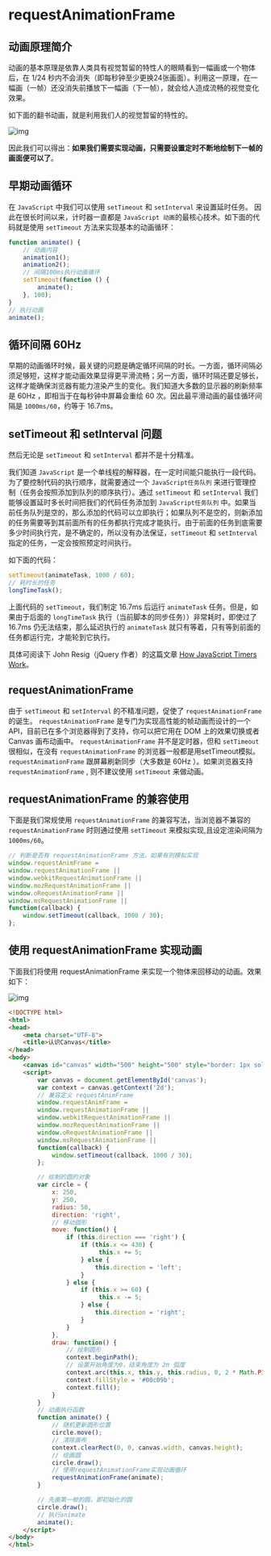 # requestAnimationFrame

## 动画原理简介

动画的基本原理是依靠人类具有视觉暂留的特性人的眼睛看到一幅画或一个物体后，在 1/24 秒内不会消失（即每秒钟至少更换24张画面）。利用这一原理，在一幅画（一帧）还没消失前播放下一幅画（下一帧），就会给人造成流畅的视觉变化效果。

如下面的翻书动画，就是利用我们人的视觉暂留的特性的。

![img](http://coding.imweb.io/img/p5/animation.gif)

因此我们可以得出：**如果我们需要实现动画，只需要设置定时不断地绘制下一帧的画面便可以了**。

## 早期动画循环

在 `JavaScript` 中我们可以使用 `setTimeout` 和 `setInterval` 来设置延时任务。
因此在很长时间以来，计时器一直都是 `JavaScript 动画`的最核心技术。如下面的代码就是使用 `setTimeout` 方法来实现基本的动画循环：

```javascript
function animate() {
    // 动画内容
    animation1();
    animation2();
    // 间隔100ms执行动画循环
    setTimeout(function () {
        animate();
    }, 100);
}
// 执行动画
animate();
```

## 循环间隔 60Hz

早期的动画循环时候，最关键的问题是确定循环间隔的时长。一方面，循环间隔必须足够短，这样才能动画效果显得更平滑流畅；另一方面，循环时隔还要足够长，这样才能确保浏览器有能力渲染产生的变化。我们知道大多数的显示器的刷新频率是 60Hz ，即相当于在每秒钟中屏幕会重绘 60 次。因此最平滑动画的最佳循环间隔是 `1000ms/60`，约等于 16.7ms。

## setTimeout 和 setInterval 问题

然后无论是 `setTimeout` 和 `setInterval` 都并不是十分精准。

我们知道 `JavaScript` 是一个单线程的解释器，在一定时间能只能执行一段代码。为了要控制代码的执行顺序，就需要通过一个 `JavaScript任务队列` 来进行管理控制（任务会按照添加到队列的顺序执行）。通过 `setTimeout` 和 `setInterval` 我们能够设置延时多长时间把我们的代码任务添加到 `JavaScript任务队列` 中。如果当前任务队列是空的，那么添加的代码可以立即执行；如果队列不是空的，则新添加的任务需要等到其前面所有的任务都执行完成才能执行。由于前面的任务到底需要多少时间执行完，是不确定的，所以没有办法保证，`setTimeout` 和 `setInterval` 指定的任务，一定会按照预定时间执行。

如下面的代码：

```js
setTimeout(animateTask, 1000 / 60);
// 耗时长的任务
longTimeTask();
```

上面代码的 `setTimeout`，我们制定 16.7ms 后运行 `animateTask` 任务。但是，如果由于后面的 `longTimeTask` 执行（当前脚本的同步任务））非常耗时，即使过了 16.7ms 仍无法结束，那么延迟执行的 `animateTask` 就只有等着，只有等到前面的任务都运行完，才能轮到它执行。

具体可阅读下 John Resig（jQuery 作者）的这篇文章 [How JavaScript Timers Work](https://johnresig.com/blog/how-javascript-timers-work/)。

## requestAnimationFrame

由于 `setTimeout` 和 `setInterval` 的不精准问题，促使了 `requestAnimationFrame` 的诞生。 `requestAnimationFrame` 是专门为实现高性能的帧动画而设计的一个API，目前已在多个浏览器得到了支持，你可以把它用在 DOM 上的效果切换或者 Canvas 画布动画中。 `requestAnimationFrame` 并不是定时器，但和 `setTimeout` 很相似，在没有 `requestAnimationFrame` 的浏览器一般都是用setTimeout模拟。 `requestAnimationFrame` 跟屏幕刷新同步（大多数是 60Hz ）。如果浏览器支持 `requestAnimationFrame` , 则不建议使用 `setTimeout` 来做动画。

## requestAnimationFrame 的兼容使用

下面是我们常规使用 `requestAnimationFrame` 的兼容写法，当浏览器不兼容的 `requestAnimationFrame` 时则通过使用 `setTimeout` 来模拟实现,且设定渲染间隔为 `1000ms/60`。

```js
// 判断是否有 requestAnimationFrame 方法，如果有则模拟实现
window.requestAnimFrame =
window.requestAnimationFrame ||
window.webkitRequestAnimationFrame ||
window.mozRequestAnimationFrame ||
window.oRequestAnimationFrame ||
window.msRequestAnimationFrame ||
function(callback) {
    window.setTimeout(callback, 1000 / 30);
};
```

## 使用 requestAnimationFrame 实现动画

下面我们将使用 requestAnimationFrame 来实现一个物体来回移动的动画。效果如下：

![img](http://coding.imweb.io/img/p5/requestAnimationFrame.gif)

```html
<!DOCTYPE html>
<html>
<head>
    <meta charset="UTF-8">
    <title>认识Canvas</title>
</head>
<body>
    <canvas id="canvas" width="500" height="500" style="border: 1px solid #33"></canvas>
    <script>
        var canvas = document.getElementById('canvas');
        var context = canvas.getContext('2d');
        // 兼容定义 requestAnimFrame
        window.requestAnimFrame =
        window.requestAnimationFrame ||
        window.webkitRequestAnimationFrame ||
        window.mozRequestAnimationFrame ||
        window.oRequestAnimationFrame ||
        window.msRequestAnimationFrame ||
        function(callback) {
            window.setTimeout(callback, 1000 / 30);
        };

        // 绘制的圆的对象
        var circle = {
            x: 250,
            y: 250,
            radius: 50,
            direction: 'right',
            // 移动圆形
            move: function() {
                if (this.direction === 'right') {
                    if (this.x <= 430) {
                         this.x += 5;
                    } else {
                        this.direction = 'left';
                    }
                } else {
                    if (this.x >= 60) {
                         this.x -= 5;
                    } else {
                        this.direction = 'right';
                    }
                }
            },
            draw: function() {
                // 绘制圆形
                context.beginPath();
                // 设置开始角度为0，结束角度为 2π 弧度
                context.arc(this.x, this.y, this.radius, 0, 2 * Math.PI, false);
                context.fillStyle = '#00c09b';
                context.fill();
            }
        }
        // 动画执行函数
        function animate() {
            // 随机更新圆形位置
            circle.move();
            // 清除画布
            context.clearRect(0, 0, canvas.width, canvas.height);
            // 绘画圆
            circle.draw();
            // 使用requestAnimationFrame实现动画循环
            requestAnimationFrame(animate);
        }

        // 先画第一帧的圆，即初始化的圆
        circle.draw();
        // 执行animate
        animate();        
    </script>
</body>
</html>
```

